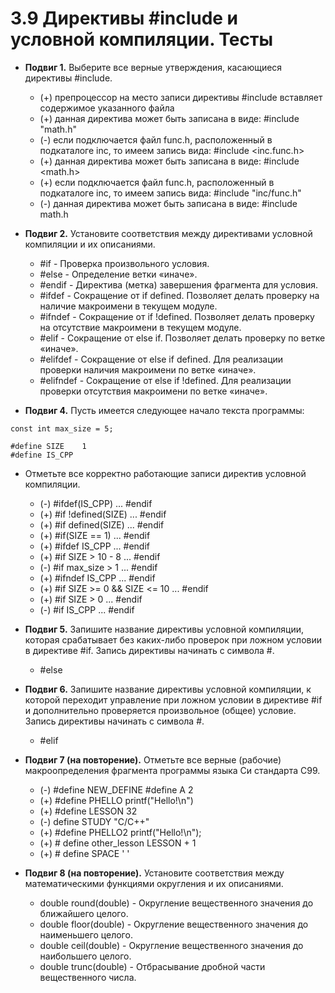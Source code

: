 # 3.9 Директивы #include и условной компиляции. Тесты

* **Подвиг 1.** Выберите все верные утверждения, касающиеся директивы #include.
  * (+) препроцессор на место записи директивы #include вставляет содержимое указанного файла
  * (+) данная директива может быть записана в виде: #include "math.h"
  * (-) если подключается файл func.h, расположенный в подкаталоге inc, то имеем запись вида: #include \<inc.func.h\>
  * (+) данная директива может быть записана в виде: #include \<math.h\>
  * (+) если подключается файл func.h, расположенный в подкаталоге inc, то имеем запись вида: #include "inc/func.h"
  * (-) данная директива может быть записана в виде: #include math.h

* **Подвиг 2.** Установите соответствия между директивами условной компиляции и их описаниями.
  * #if - Проверка произвольного условия.
  * #else - Определение ветки «иначе».
  * #endif - Директива (метка) завершения фрагмента для условия.
  * #ifdef - Сокращение от if defined. Позволяет делать проверку на наличие макроимени в текущем модуле.
  * #ifndef - Сокращение от if !defined. Позволяет делать проверку на отсутствие макроимени в текущем модуле.
  * #elif - Сокращение от else if. Позволяет делать проверку по ветке «иначе».
  * #elifdef - Сокращение от else if defined. Для реализации проверки наличия макроимени по ветке «иначе».
  * #elifndef - Сокращение от else if !defined. Для реализации проверки отсутствия макроимени по ветке «иначе».

* **Подвиг 4.**  Пусть имеется следующее начало текста программы:  

```#include <stdio.h>
const int max_size = 5;  
  
#define SIZE    1  
#define IS_CPP  
```  

* Отметьте все корректно работающие записи директив условной компиляции.
  * (-) #ifdef(IS_CPP) ... #endif
  * (+) #if !defined(SIZE) ... #endif
  * (+) #if defined(SIZE) ... #endif
  * (+) #if(SIZE == 1) ... #endif
  * (+) #ifdef IS_CPP ... #endif
  * (+) #if SIZE > 10 - 8 ... #endif
  * (-) #if max_size > 1 ... #endif
  * (+) #ifndef IS_CPP ... #endif
  * (+) #if SIZE >= 0 && SIZE <= 10 ... #endif
  * (+) #if SIZE > 0 ... #endif
  * (-) #if IS_CPP ... #endif

* **Подвиг 5.** Запишите название директивы условной компиляции, которая срабатывает без каких-либо проверок при ложном условии в директиве #if.
Запись директивы начинать с символа #.  
  * #else

* **Подвиг 6.** Запишите название директивы условной компиляции, к которой переходит управление при ложном условии в директиве #if и дополнительно проверяется произвольное (общее) условие.
Запись директивы начинать с символа #.  
  * #elif

* **Подвиг 7 (на повторение).** Отметьте все верные (рабочие) макроопределения фрагмента программы языка Си стандарта C99.
  * (-) #define NEW_DEFINE #define A 2
  * (+) #define PHELLO printf("Hello!\n")
  * (+) #define LESSON 32
  * (-) define STUDY "C/C++"
  * (+) #define PHELLO2 printf("Hello!\n");
  * (+) # define other_lesson LESSON + 1
  * (+) # define SPACE ' '

* **Подвиг 8 (на повторение).** Установите соответствия между математическими функциями округления и их описаниями.
  * double round(double) - Округление вещественного значения до ближайшего целого.
  * double floor(double) - Округление вещественного значения до наименьшего целого.
  * double ceil(double) - Округление вещественного значения до наибольшего целого.
  * double trunc(double) - Отбрасывание дробной части вещественного числа.
